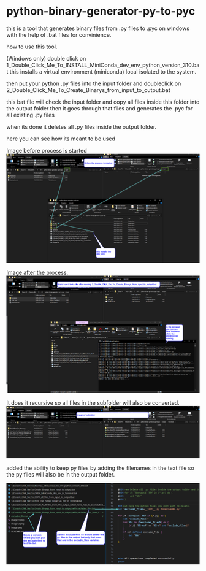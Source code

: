 # python-binary-generator-py-to-pyc
this is a tool that generates binary files from .py files to .pyc on windows with the help of .bat files for convinience.


how to use this tool.

(Windows only)
double click on 
1_Double_Click_Me_To_INSTALL_MiniConda_dev_env_python_version_310.bat
this installs a virtual environment (miniconda) local isolated to the system.

then put your python .py files into the input folder and doubleclick 
on 
2_Double_Click_Me_To_Create_Binarys_from_input_to_output.bat

this bat file will check the input folder and copy all files inside this folder
into the output folder
then it goes through that files and generates the .pyc for all existing .py files

when its done it deletes all .py files inside the output folder.



here you can see how its meant to be used

Image before process is started
![alt text](image.png)


Image after the process.
![alt text](image-1.png)

It does it recursive so all files in the subfolder will also be converted.
![alt text](image-2.png)


added the ability to keep py files by adding the filenames in the text file so the py files will also be in the output folder.

![alt text](image-3.png)